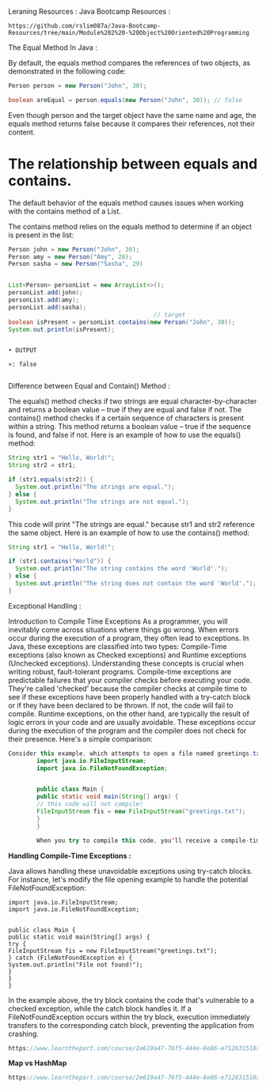 Leraning Resources : Java Bootcamp Resources : 

```
https://github.com/rslim087a/Java-Bootcamp-Resources/tree/main/Module%202%20-%20Object%20Oriented%20Programming
```

The Equal Method In Java : 

By default, the equals method compares the references of two objects, as demonstrated in the following code:

```java
Person person = new Person("John", 30);

boolean areEqual = person.equals(new Person("John", 30)); // false

```

Even though person and the target object have the same name and age,
the equals method returns false because it compares their references, not their content.

# The relationship between equals and contains.

The default behavior of the equals method causes issues when working with the contains method of a List.

The contains method relies on the equals method to determine if an object is present in the list:

```java
Person john = new Person("John", 30);
Person amy = new Person("Amy", 28);
Person sasha = new Person("Sasha", 29)


List<Person> personList = new ArrayList<>();
personList.add(john);
personList.add(amy);
personList.add(sasha);
                                         // target 
boolean isPresent = personList.contains(new Person("John", 30)); 
System.out.println(isPresent);

```
```

• OUTPUT

»: false


```

Difference between Equal and Contain() Method :

The equals() method checks if two strings are equal character-by-character and returns a boolean value – true if they are equal and false if not.
The contains() method checks if a certain sequence of characters is present within a string. This method returns a boolean value – true if the sequence is found, and false if not.
Here is an example of how to use the equals() method:

```java
String str1 = "Hello, World!";
String str2 = str1;

if (str1.equals(str2)) {
  System.out.println("The strings are equal.");
} else {
  System.out.println("The strings are not equal.");
}
```

This code will print "The strings are equal." because str1 and str2 reference the same object.
Here is an example of how to use the contains() method:

```java
String str1 = "Hello, World!";

if (str1.contains("World")) {
  System.out.println("The string contains the word 'World'.");
} else {
  System.out.println("The string does not contain the word 'World'.");
}
```

Exceptional Handling :

Introduction to Compile Time Exceptions
As a programmer, you will inevitably come across situations where things go wrong. When errors occur during the execution of a program, they often lead to exceptions. In Java, these exceptions are classified into two types: Compile-Time exceptions (also known as Checked exceptions) and Runtime exceptions (Unchecked exceptions). Understanding these concepts is crucial when writing robust, fault-tolerant programs.
Compile-time exceptions are predictable failures that your compiler checks before executing your code. They're called 'checked' because the compiler checks at compile time to see if these exceptions have been properly handled with a try-catch block or if they have been declared to be thrown. If not, the code will fail to compile.
Runtime exceptions, on the other hand, are typically the result of logic errors in your code and are usually avoidable. These exceptions occur during the execution of the program and the compiler does not check for their presence.
Here's a simple comparison:

```java
Consider this example, which attempts to open a file named greetings.txt using FileInputStream:
        import java.io.FileInputStream;
        import java.io.FileNotFoundException;


        public class Main {
        public static void main(String[] args) {
        // this code will not compile! 
        FileInputStream fis = new FileInputStream("greetings.txt");
        }
        }

        When you try to compile this code, you'll receive a compile-time error because the code is vulnerable to a checked FileNotFoundException. Because it's a checked exception, Java forces you to handle this exception using a try-catch block.


```

**Handling Compile-Time Exceptions :**

Java allows handling these unavoidable exceptions using try-catch blocks.
For instance, let's modify the file opening example to handle the potential FileNotFoundException:

```
import java.io.FileInputStream;
import java.io.FileNotFoundException;


public class Main {
public static void main(String[] args) {
try {
FileInputStream fis = new FileInputStream("greetings.txt");
} catch (FileNotFoundException e) {
System.out.println("File not found!");
}
}
}
```
In the example above, the try block contains the code that's vulnerable to a checked exception,
while the catch block handles it. If a FileNotFoundException occurs within the try block,
execution immediately transfers to the corresponding catch block, preventing the application from crashing.

```java
https://www.learnthepart.com/course/2e619a47-76f5-444e-8e86-e712631518a7/55555acf-2d89-4a78-95af-c6dccc8dc11b
```

**Map vs HashMap**

```java
https://www.learnthepart.com/course/2e619a47-76f5-444e-8e86-e712631518a7/87acc410-ed89-4503-be7a-d29bf061dfb8
```

